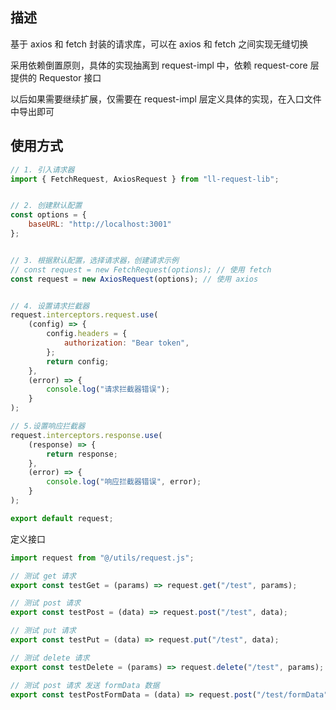 ##  描述
基于 axios 和 fetch 封装的请求库，可以在 axios 和 fetch 之间实现无缝切换

采用依赖倒置原则，具体的实现抽离到 request-impl 中，依赖 request-core 层提供的 Requestor 接口

以后如果需要继续扩展，仅需要在 request-impl 层定义具体的实现，在入口文件中导出即可

##	使用方式

```js
// 1. 引入请求器
import { FetchRequest, AxiosRequest } from "ll-request-lib";


// 2. 创建默认配置
const options = {
	baseURL: "http://localhost:3001"
};


// 3. 根据默认配置，选择请求器，创建请求示例
// const request = new FetchRequest(options); // 使用 fetch
const request = new AxiosRequest(options); // 使用 axios


// 4. 设置请求拦截器
request.interceptors.request.use(
	(config) => {
		config.headers = {
			authorization: "Bear token",
		};
		return config;
	},
	(error) => {
		console.log("请求拦截器错误");
	}
);

// 5.设置响应拦截器
request.interceptors.response.use(
	(response) => {
		return response;
	},
	(error) => {
		console.log("响应拦截器错误", error);
	}
);

export default request;

```

定义接口

```js
import request from "@/utils/request.js";

// 测试 get 请求
export const testGet = (params) => request.get("/test", params);

// 测试 post 请求
export const testPost = (data) => request.post("/test", data);

// 测试 put 请求
export const testPut = (data) => request.put("/test", data);

// 测试 delete 请求
export const testDelete = (params) => request.delete("/test", params);

// 测试 post 请求 发送 formData 数据
export const testPostFormData = (data) => request.post("/test/formData", data);

```

